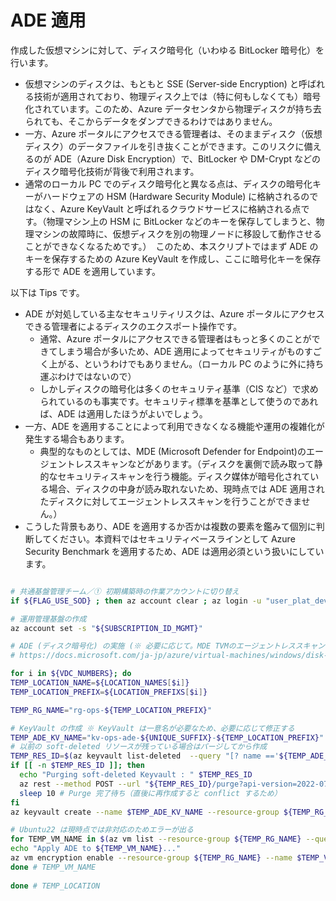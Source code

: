 # ADE 適用

作成した仮想マシンに対して、ディスク暗号化（いわゆる BitLocker 暗号化）を行います。

- 仮想マシンのディスクは、もともと SSE (Server-side Encryption) と呼ばれる技術が適用されており、物理ディスク上では（特に何もしなくても）暗号化されています。このため、Azure データセンタから物理ディスクが持ち去られても、そこからデータをダンプできるわけではありません。
- 一方、Azure ポータルにアクセスできる管理者は、そのままディスク（仮想ディスク）のデータファイルを引き抜くことができます。このリスクに備えるのが ADE（Azure Disk Encryption）で、BitLocker や DM-Crypt などのディスク暗号化技術が背後で利用されます。
- 通常のローカル PC でのディスク暗号化と異なる点は、ディスクの暗号化キーがハードウェアの HSM (Hardware Security Module) に格納されるのではなく、Azure KeyVault と呼ばれるクラウドサービスに格納される点です。（物理マシン上の HSM に BitLocker などのキーを保存してしまうと、物理マシンの故障時に、仮想ディスクを別の物理ノードに移設して動作させることができなくなるためです。）　このため、本スクリプトではまず ADE のキーを保存するための Azure KeyVault を作成し、ここに暗号化キーを保存する形で ADE を適用しています。

以下は Tips です。

- ADE が対処している主なセキュリティリスクは、Azure ポータルにアクセスできる管理者によるディスクのエクスポート操作です。
  - 通常、Azure ポータルにアクセスできる管理者はもっと多くのことができてしまう場合が多いため、ADE 適用によってセキュリティがものすごく上がる、というわけでもありません。（ローカル PC のように外に持ち運ぶわけではないので）
  - しかしディスクの暗号化は多くのセキュリティ基準（CIS など）で求められているのも事実です。セキュリティ標準を基準として使うのであれば、ADE は適用したほうがよいでしょう。
- 一方、ADE を適用することによって利用できなくなる機能や運用の複雑化が発生する場合もあります。
  - 典型的なものとしては、MDE (Microsoft Defender for Endpoint)のエージェントレススキャンなどがあります。（ディスクを裏側で読み取って静的なセキュリティスキャンを行う機能。ディスク媒体が暗号化されている場合、ディスクの中身が読み取れないため、現時点では ADE 適用されたディスクに対してエージェントレススキャンを行うことができません。）
- こうした背景もあり、ADE を適用するか否かは複数の要素を鑑みて個別に判断してください。本資料ではセキュリティベースラインとして Azure Security Benchmark を適用するため、ADE は適用必須という扱いにしています。

```bash

# 共通基盤管理チーム／① 初期構築時の作業アカウントに切り替え
if ${FLAG_USE_SOD} ; then az account clear ; az login -u "user_plat_dev@${PRIMARY_DOMAIN_NAME}" -p "${ADMIN_PASSWORD}" ; fi

# 運用管理基盤の作成
az account set -s "${SUBSCRIPTION_ID_MGMT}"

# ADE (ディスク暗号化) の実施 (※ 必要に応じて。MDE TVMのエージェントレススキャンは ADE 非対応)
# https://docs.microsoft.com/ja-jp/azure/virtual-machines/windows/disk-encryption-windows

for i in ${VDC_NUMBERS}; do
TEMP_LOCATION_NAME=${LOCATION_NAMES[$i]}
TEMP_LOCATION_PREFIX=${LOCATION_PREFIXS[$i]}

TEMP_RG_NAME="rg-ops-${TEMP_LOCATION_PREFIX}"

# KeyVault の作成 ※ KeyVault は一意名が必要なため、必要に応じて修正する
TEMP_ADE_KV_NAME="kv-ops-ade-${UNIQUE_SUFFIX}-${TEMP_LOCATION_PREFIX}"
# 以前の soft-deleted リソースが残っている場合はパージしてから作成
TEMP_RES_ID=$(az keyvault list-deleted  --query "[? name =='${TEMP_ADE_KV_NAME}'].id" -o tsv)
if [[ -n $TEMP_RES_ID ]]; then
  echo "Purging soft-deleted Keyvault : " $TEMP_RES_ID
  az rest --method POST --url "${TEMP_RES_ID}/purge?api-version=2022-07-01"
  sleep 10 # Purge 完了待ち（直後に再作成すると conflict するため）
fi
az keyvault create --name $TEMP_ADE_KV_NAME --resource-group ${TEMP_RG_NAME} --location ${TEMP_LOCATION_NAME} --enabled-for-disk-encryption --bypass AzureServices --default-action Deny

# Ubuntu22 は現時点では非対応のためエラーが出る
for TEMP_VM_NAME in $(az vm list --resource-group ${TEMP_RG_NAME} --query [].name -o tsv); do
echo "Apply ADE to ${TEMP_VM_NAME}..."
az vm encryption enable --resource-group ${TEMP_RG_NAME} --name $TEMP_VM_NAME --disk-encryption-keyvault $TEMP_ADE_KV_NAME
done # TEMP_VM_NAME
 
done # TEMP_LOCATION

```
